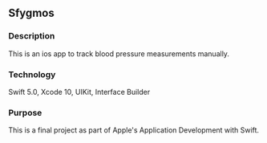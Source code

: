 ## Sfygmos

### Description

This is an ios app to track blood pressure measurements manually.




### Technology

Swift 5.0, Xcode 10, UIKit, Interface Builder

### Purpose

This is a final project as part of Apple's Application Development with Swift.
